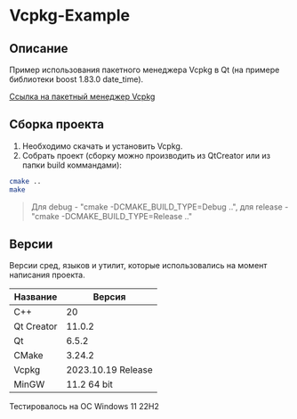 # Vcpkg-Example

## Описание

Пример использования пакетного менеджера Vcpkg в Qt (на примере библиотеки boost 1.83.0 date_time).

[Ссылка на пакетный менеджер Vcpkg](https://github.com/microsoft/vcpkg "Vcpkg")

## Сборка проекта

1. Необходимо скачать и установить Vcpkg.
2. Собрать проект (cборку можно производить из QtCreator или из папки build коммандами):

```bash
cmake ..
make
```
> Для debug - "cmake -DCMAKE_BUILD_TYPE=Debug ..", для release - "cmake -DCMAKE_BUILD_TYPE=Release .."

## Версии

Версии сред, языков и утилит, которые использовались на момент написания проекта.

| Название   | Версия               |
| -----------|----------------------|
| C++        | 20                   |
| Qt Creator | 11.0.2               |
| Qt         | 6.5.2                |
| CMake      | 3.24.2               |
| Vcpkg      | 2023.10.19 Release   |
| MinGW      | 11.2 64 bit          |

Тестировалось на ОС Windows 11 22H2
